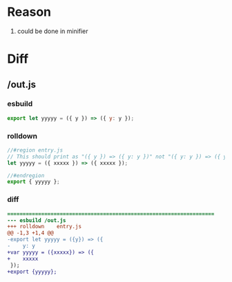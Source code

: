 # Reason
1. could be done in minifier
# Diff
## /out.js
### esbuild
```js
export let yyyyy = ({ y }) => ({ y: y });
```
### rolldown
```js
//#region entry.js
// This should print as "({ y }) => ({ y: y })" not "({ y: y }) => ({ y: y })"
let yyyyy = ({ xxxxx }) => ({ xxxxx });

//#endregion
export { yyyyy };
```
### diff
```diff
===================================================================
--- esbuild	/out.js
+++ rolldown	entry.js
@@ -1,3 +1,4 @@
-export let yyyyy = ({y}) => ({
-    y: y
+var yyyyy = ({xxxxx}) => ({
+    xxxxx
 });
+export {yyyyy};

```